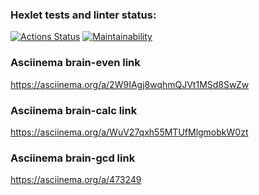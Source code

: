 ### Hexlet tests and linter status:

[![Actions Status](https://github.com/medvedevvu/frontend-project-lvl1/workflows/hexlet-check/badge.svg)](https://github.com/medvedevvu/frontend-project-lvl1/actions)
[![Maintainability](https://api.codeclimate.com/v1/badges/a99a88d28ad37a79dbf6/maintainability)](https://codeclimate.com/github/codeclimate/codeclimate/maintainability)

### Asciinema brain-even link

https://asciinema.org/a/2W9IAgj8wqhmQJVt1MSd8SwZw

### Asciinema brain-calc link

https://asciinema.org/a/WuV27qxh55MTUfMlgmobkW0zt

### Asciinema brain-gcd link

https://asciinema.org/a/473249
